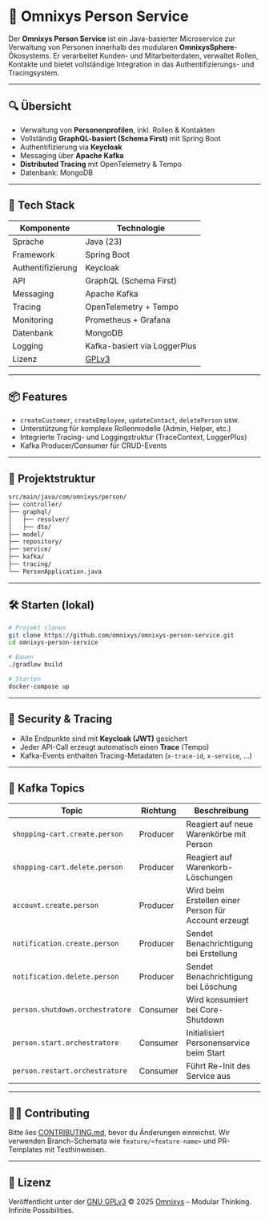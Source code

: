 # 👤 Omnixys Person Service

Der **Omnixys Person Service** ist ein Java-basierter Microservice zur Verwaltung von Personen innerhalb des modularen **OmnixysSphere**-Ökosystems. Er verarbeitet Kunden- und Mitarbeiterdaten, verwaltet Rollen, Kontakte und bietet vollständige Integration in das Authentifizierungs- und Tracingsystem.

---

## 🔍 Übersicht

* Verwaltung von **Personenprofilen**, inkl. Rollen & Kontakten
* Vollständig **GraphQL-basiert (Schema First)** mit Spring Boot
* Authentifizierung via **Keycloak**
* Messaging über **Apache Kafka**
* **Distributed Tracing** mit OpenTelemetry & Tempo
* Datenbank: MongoDB

---

## 🚀 Tech Stack

| Komponente        | Technologie                  |
| ----------------- | ---------------------------- |
| Sprache           | Java (23)                    |
| Framework         | Spring Boot                  |
| Authentifizierung | Keycloak                     |
| API               | GraphQL (Schema First)       |
| Messaging         | Apache Kafka                 |
| Tracing           | OpenTelemetry + Tempo        |
| Monitoring        | Prometheus + Grafana         |
| Datenbank         | MongoDB                      |
| Logging           | Kafka-basiert via LoggerPlus |
| Lizenz            | [GPLv3](./LICENSE.md)        |

---

## 📦 Features

* `createCustomer`, `createEmployee`, `updateContact`, `deletePerson` usw.
* Unterstützung für komplexe Rollenmodelle (Admin, Helper, etc.)
* Integrierte Tracing- und Loggingstruktur (TraceContext, LoggerPlus)
* Kafka Producer/Consumer für CRUD-Events

---

## 🧾 Projektstruktur

```bash
src/main/java/com/omnixys/person/
├── controller/
├── graphql/
│   ├── resolver/
│   ├── dto/
├── model/
├── repository/
├── service/
├── kafka/
├── tracing/
└── PersonApplication.java
```

---

## 🛠️ Starten (lokal)

```bash
# Projekt clonen
git clone https://github.com/omnixys/omnixys-person-service.git
cd omnixys-person-service

# Bauen
./gradlew build

# Starten
docker-compose up
```

---

## 🔐 Security & Tracing

* Alle Endpunkte sind mit **Keycloak (JWT)** gesichert
* Jeder API-Call erzeugt automatisch einen **Trace** (Tempo)
* Kafka-Events enthalten Tracing-Metadaten (`x-trace-id`, `x-service`, ...)

---

## 📣 Kafka Topics

| Topic                           | Richtung | Beschreibung                                         |
|---------------------------------| -------- | ---------------------------------------------------- |
| `shopping-cart.create.person`   | Producer | Reagiert auf neue Warenkörbe mit Person              |
| `shopping-cart.delete.person`   | Producer | Reagiert auf Warenkorb-Löschungen                    |
| `account.create.person`         | Producer | Wird beim Erstellen einer Person für Account erzeugt |
| `notification.create.person`    | Producer | Sendet Benachrichtigung bei Erstellung               |
| `notification.delete.person`    | Producer | Sendet Benachrichtigung bei Löschung                 |
| `person.shutdown.orchestratore` | Consumer | Wird konsumiert bei Core-Shutdown                    |
| `person.start.orchestratore`    | Consumer | Initialisiert Personenservice beim Start             |
| `person.restart.orchestratore`  | Consumer | Führt Re-Init des Service aus                        |

---

## 🧑‍💻 Contributing

Bitte lies [CONTRIBUTING.md](./CONTRIBUTING.md), bevor du Änderungen einreichst.
Wir verwenden Branch-Schemata wie `feature/<feature-name>` und PR-Templates mit Testhinweisen.

---

## 📄 Lizenz

Veröffentlicht unter der [GNU GPLv3](./LICENSE.md)
© 2025 [Omnixys](https://omnixys.com) – Modular Thinking. Infinite Possibilities.

